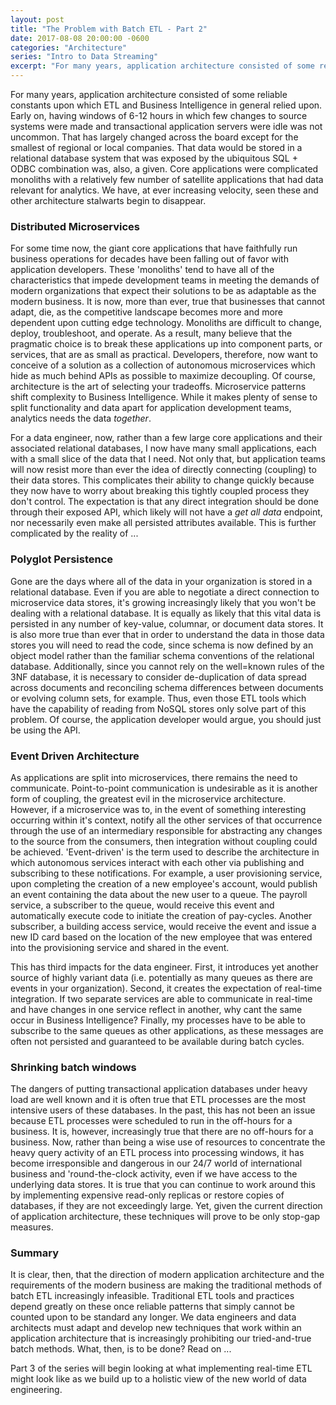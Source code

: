 ```yaml
---  
layout: post
title: "The Problem with Batch ETL - Part 2"
date: 2017-08-08 20:00:00 -0600
categories: "Architecture"
series: "Intro to Data Streaming"
excerpt: "For many years, application architecture consisted of some reliable constants upon which ETL and Business Intelligence in general relied upon. Early on, having windows of 6-12 hours in which few changes to source systems were made and transactional application servers were idle was not uncommon. That has largely changed across the board except for the smallest of regional or local companies. That data would be stored in a relational database system that was exposed by the ubiquitous SQL + ODBC combination was, also, a given. Core applications were complicated monoliths with a relatively few number of satellite applications that had data relevant for analytics. We have, at ever increasing velocity, seen these and other architecture stalwarts begin to disappear."
---  
```


For many years, application architecture consisted of some reliable constants upon which ETL and Business Intelligence in general relied upon. Early on, having windows of 6-12 hours in which few changes to source systems were made and transactional application servers were idle was not uncommon. That has largely changed across the board except for the smallest of regional or local companies. That data would be stored in a relational database system that was exposed by the ubiquitous SQL + ODBC combination was, also, a given. Core applications were complicated monoliths with a relatively few number of satellite applications that had data relevant for analytics. We have, at ever increasing velocity, seen these and other architecture stalwarts begin to disappear.

### Distributed Microservices

For some time now, the giant core applications that have faithfully run business operations for decades have been falling out of favor with application developers. These 'monoliths' tend to have all of the characteristics that impede development teams in meeting the demands of modern organizations that expect their solutions to be as adaptable as the modern business. It is now, more than ever, true that businesses that cannot adapt, die, as the competitive landscape becomes more and more dependent upon cutting edge technology. Monoliths are difficult to change, deploy, troubleshoot, and operate. As a result, many believe that the pragmatic choice is to break these applications up into component parts, or services, that are as small as practical. Developers, therefore, now want to conceive of a solution as a collection of autonomous microservices which hide as much behind APIs as possible to maximize decoupling. Of course, architecture is the art of selecting your tradeoffs. Microservice patterns shift complexity to Business Intelligence. While it makes plenty of sense to split functionality and data apart for application development teams, analytics needs the data *together*. 

For a data engineer, now, rather than a few large core applications and their associated relational databases, I now have many small applications, each with a small slice of the data that I need. Not only that, but application teams will now resist more than ever the idea of directly connecting (coupling) to their data stores. This complicates their ability to change quickly because they now have to worry about breaking this tightly coupled process they don't control. The expectation is that any direct integration should be done through their exposed API, which likely will not have a *get all data* endpoint, nor necessarily even make all persisted attributes available. This is further complicated by the reality of ...

### Polyglot Persistence​

Gone are the days where all of the data in your organization is stored in a relational database. Even if you are able to negotiate a direct connection to microservice data stores, it's growing increasingly likely that you won't be dealing with a relational database. It is equally as likely that this vital data is persisted in any number of key-value, columnar, or document data stores. It is also more true than ever that in order to understand the data in those data stores you will need to read the code, since schema is now defined by an object model rather than the familiar schema conventions of the relational database. Additionally, since you cannot rely on the well=known rules of the 3NF database, it is necessary to consider de-duplication of data spread across documents and reconciling schema differences between documents or evolving column sets, for example. Thus, even those ETL tools which have the capability of reading from NoSQL stores only solve part of this problem. Of course, the application developer would argue, you should just be using the API.

### Event Driven Architecture​

As applications are split into microservices, there remains the need to communicate. Point-to-point communication is undesirable as it is another form of coupling, the greatest evil in the microservice architecture. However, if a microservice was to, in the event of something interesting occurring within it's context, notify all the other services of that occurrence through the use of an intermediary responsible for abstracting any changes to the source from the consumers, then integration without coupling could be achieved. 'Event-driven' is the term used to describe the architecture in which autonomous services interact with each other via publishing and subscribing to these notifications. For example, a user provisioning service, upon completing the creation of a new employee's account, would publish an event containing the data about the new user to a queue. The payroll service, a subscriber to the queue, would receive this event and automatically execute code to initiate the creation of pay-cycles. Another subscriber, a building access service, would receive the event and issue a new ID card based on the location of the new employee that was entered into the provisioning service and shared in the event. 

This has third impacts for the data engineer. First, it introduces yet another source of highly variant data (i.e. potentially as many queues as there are events in your organization). Second, it creates the expectation of real-time integration. If two separate services are able to communicate in real-time and have changes in one service reflect in another, why cant the same occur in Business Intelligence? Finally, my processes have to be able to subscribe to the same queues as other applications, as these messages are often not persisted and guaranteed to be available during batch cycles.

### Shrinking batch windows

The dangers of putting transactional application databases under heavy load are well known and it is often true that ETL processes are the most intensive users of these databases. In the past, this has not been an issue because ETL processes were scheduled to run in the off-hours for a business. It is, however, increasingly true that there are no off-hours for a business. Now, rather than being a wise use of resources to concentrate the heavy query activity of an ETL process into processing windows, it has become irresponsible and dangerous in our 24/7 world of international business and 'round-the-clock activity, even if we have access to the underlying data stores. It is true that you can continue to work around this by implementing expensive read-only replicas or restore copies of databases, if they are not exceedingly large. Yet, given the current direction of application architecture, these techniques will prove to be only stop-gap measures.

### Summary

It is clear, then, that the direction of modern application architecture and the requirements of the modern business are making the traditional methods of batch ETL increasingly infeasible. Traditional ETL tools and practices depend greatly on these once reliable patterns that simply cannot be counted upon to be standard any longer. We data engineers and data architects must adapt and develop new techniques that work within an application architecture that is increasingly prohibiting our tried-and-true batch methods. What, then, is to be done? Read on ... 

Part 3 of the series will begin looking at what implementing real-time ETL might look like as we build up to a holistic view of the new world of data engineering.
